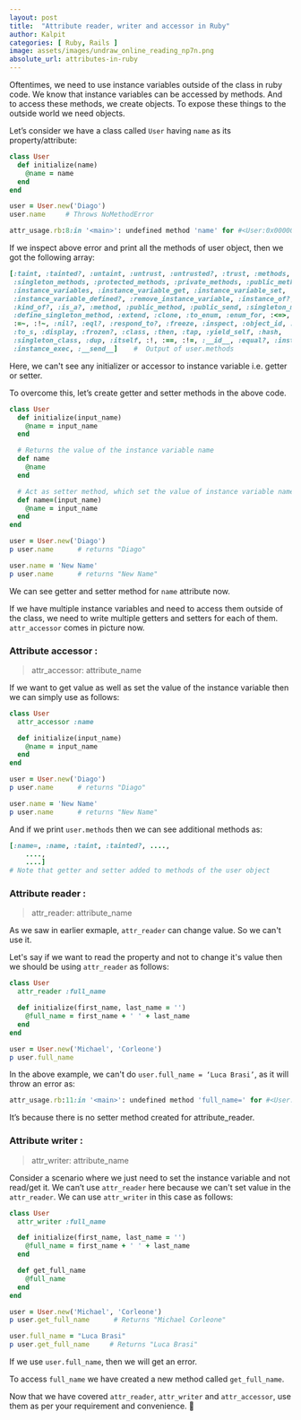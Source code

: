```yaml
---
layout: post
title:  "Attribute reader, writer and accessor in Ruby"
author: Kalpit
categories: [ Ruby, Rails ]
image: assets/images/undraw_online_reading_np7n.png
absolute_url: attributes-in-ruby
---
```

Oftentimes, we need to use instance variables outside of the class in ruby code. We know that instance variables can be accessed by methods. And to access these methods, we create objects. To expose these things to the outside world we need objects.

Let’s consider we have a class called `User` having `name` as its property/attribute:

```ruby
class User
  def initialize(name)
    @name = name
  end
end

user = User.new('Diago')
user.name     # Throws NoMethodError
```

```ruby
attr_usage.rb:8:in '<main>': undefined method 'name' for #<User:0x000000013e9ffb70 @name="Diago"> (NoMethodError)
```

If we inspect above error and print all the methods of user object, then we got the following array:

```ruby
[:taint, :tainted?, :untaint, :untrust, :untrusted?, :trust, :methods,
 :singleton_methods, :protected_methods, :private_methods, :public_methods,
 :instance_variables, :instance_variable_get, :instance_variable_set,
 :instance_variable_defined?, :remove_instance_variable, :instance_of?,
 :kind_of?, :is_a?, :method, :public_method, :public_send, :singleton_method,
 :define_singleton_method, :extend, :clone, :to_enum, :enum_for, :<=>, :===,
 :=~, :!~, :nil?, :eql?, :respond_to?, :freeze, :inspect, :object_id, :send,
 :to_s, :display, :frozen?, :class, :then, :tap, :yield_self, :hash,
 :singleton_class, :dup, :itself, :!, :==, :!=, :__id__, :equal?, :instance_eval,
 :instance_exec, :__send__]    #  Output of user.methods
```

Here, we can't see any initializer or accessor to instance variable i.e. getter or setter.

To overcome this, let’s create getter and setter methods in the above code.

```ruby
class User
  def initialize(input_name)
    @name = input_name
  end

  # Returns the value of the instance variable name
  def name 
    @name
  end

  # Act as setter method, which set the value of instance variable name
  def name=(input_name)
    @name = input_name
  end
end

user = User.new('Diago')
p user.name      # returns "Diago"

user.name = 'New Name'
p user.name      # returns "New Name"
```

We can see getter and setter method for `name` attribute now.

If we have multiple instance variables and need to access them outside of the class, we need to write multiple getters and setters for each of them. `attr_accessor` comes in picture now.

### Attribute accessor :

> attr_accessor: attribute_name

If we want to get value as well as set the value of the instance variable then we can simply use as follows:

```ruby
class User
  attr_accessor :name

  def initialize(input_name)
    @name = input_name
  end
end

user = User.new('Diago')
p user.name      # returns "Diago"

user.name = 'New Name'
p user.name      # returns "New Name"
```

And if we print `user.methods` then we can see additional methods as:

```ruby
[:name=, :name, :taint, :tainted?, ....,
	....,
	....]
# Note that getter and setter added to methods of the user object
```

### Attribute reader :

> attr_reader: attribute_name

As we saw in earlier exmaple, `attr_reader` can change value. So we can't use it.

Let's say if we want to read the property and not to change it's value then we should be using `attr_reader` as follows:

```ruby
class User
  attr_reader :full_name

  def initialize(first_name, last_name = '')
    @full_name = first_name + ' ' + last_name
  end
end

user = User.new('Michael', 'Corleone')
p user.full_name
```

In the above example, we can't do `user.full_name = ‘Luca Brasi’`, as it will throw an error as:
```ruby
attr_usage.rb:11:in '<main>': undefined method 'full_name=' for #<User:0x000000015218f620 @full_name="Michael Corleone"> (NoMethodError)
```

It’s because there is no setter method created for attribute_reader.

### Attribute writer :

> attr_writer: attribute_name

Consider a scenario where we just need to set the instance variable and not read/get it.
We can’t use `attr_reader` here because we can't set value in the `attr_reader`. We can use `attr_writer` in this case as follows:

```ruby
class User
  attr_writer :full_name

  def initialize(first_name, last_name = '')
    @full_name = first_name + ' ' + last_name
  end

  def get_full_name
    @full_name
  end
end

user = User.new('Michael', 'Corleone')
p user.get_full_name      # Returns "Michael Corleone"

user.full_name = "Luca Brasi"
p user.get_full_name	 # Returns "Luca Brasi"
```
If we use `user.full_name`, then we will get an error.

To access `full_name` we have created a new method called `get_full_name`.


Now that we have covered `attr_reader`, `attr_writer` and `attr_accessor`, use them as per your requirement and convenience. 🥳
